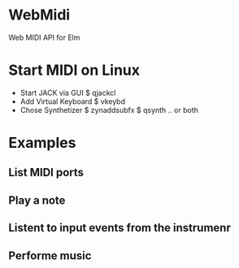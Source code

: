 
# WebMidi
Web MIDI API for Elm


# Start MIDI on Linux
- Start JACK via GUI
$ qjackcl
- Add Virtual Keyboard
$ vkeybd
- Chose Synthetizer
$ zynaddsubfx
$ qsynth
.. or both


# Examples

## List MIDI ports

## Play a note

## Listent to input events from the instrumenr

## Performe music
